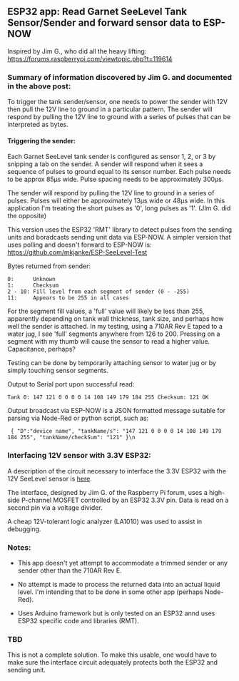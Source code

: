 ## ESP32 app: Read Garnet SeeLevel Tank Sensor/Sender and forward sensor data to ESP-NOW

Inspired by Jim G., who did all the heavy lifting: https://forums.raspberrypi.com/viewtopic.php?t=119614

### Summary of information discovered by Jim G. and documented in the above post:

To trigger the tank sender/sensor, one needs to power the sender with 12V then pull the 12V line to ground in a particular pattern. The sender will respond by pulling the 12V line to ground with a series of pulses that can be interpreted as bytes.

#### Triggering the sender:

Each Garnet SeeLevel tank sender is configured as sensor 1, 2, or 3 by snipping a tab on the sender. A sender will respond when it sees a sequence of pulses to ground equal to its sensor number. Each pulse needs to be approx 85µs wide. Pulse spacing needs to be approximately 300µs.

The sender will respond by pulling the 12V line to ground in a series of pulses. Pulses will either be approximately 13µs wide or 48µs wide. In this application I'm treating the short pulses as '0', long pulses as '1'. (JIm G. did the opposite)

This version uses the ESP32 'RMT' library to detect pulses from the sending units and boradcasts sending unit data via ESP-NOW. A simpler version that uses polling and doesn't forward to ESP-NOW is: https://github.com/mkjanke/ESP-SeeLevel-Test

Bytes returned from sender:

    0:      Unknown
    1:      Checksum
    2 - 10: Fill level from each segment of sender (0 - -255)
    11:     Appears to be 255 in all cases

For the segment fill values, a 'full' value will likely be less than 255, apparently depending on tank wall thickness, tank size, and perhaps how well the sender is attached. In my testing, using a 710AR Rev E taped to a water jug, I see 'full' segments  anywhere from 126 to 200. Pressing on a segment with my thumb will cause the sensor to read a higher value. Capacitance, perhaps?

Testing can be done by temporarily attaching sensor to water jug or by simply touching sensor segments.

Output to Serial port upon successful read:

    Tank 0: 147 121 0 0 0 0 14 108 149 179 184 255 Checksum: 121 OK

Output broadcast via ESP-NOW is a JSON formatted message suitable for parsing via Node-Red or python script, such as:

     { "D":"device name", "tankName/s": "147 121 0 0 0 0 14 108 149 179 184 255", "tankName/checkSum": "121" }\n

### Interfacing 12V sensor with 3.3V ESP32:

A description of the circuit necessary to interface the 3.3V ESP32 with the 12V SeeLevel sensor is [here](./docs/LevelShifter.md). 

The interface, designed by Jim G. of the Raspberry Pi forum, uses a high-side P-channel MOSFET controlled by an ESP32 3.3V pin. Data is read on a second pin via a voltage divider.

A cheap 12V-tolerant logic analyzer (LA1010) was used to assist in debugging.

### Notes:

 * This app doesn't yet attempt to accommodate a trimmed sender or any sender other than the 710AR Rev E.

 * No attempt is made to process the returned data into an actual liquid level. I'm intending that to be done in some other app (perhaps Node-Red).

 * Uses Arduino framework but is only tested on an ESP32 annd uses ESP32 specific code and libraries (RMT).

### TBD

This is not a complete solution. To make this usable, one would have to make sure the interface circuit adequately protects both the ESP32 and sending unit.

